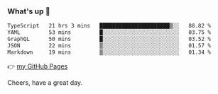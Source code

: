 ### What's up 👋

<!--START_SECTION:waka-->

```txt
TypeScript   21 hrs 3 mins   ██████████████████████▒░░   88.82 %
YAML         53 mins         █░░░░░░░░░░░░░░░░░░░░░░░░   03.75 %
GraphQL      50 mins         █░░░░░░░░░░░░░░░░░░░░░░░░   03.52 %
JSON         22 mins         ▒░░░░░░░░░░░░░░░░░░░░░░░░   01.57 %
Markdown     19 mins         ▒░░░░░░░░░░░░░░░░░░░░░░░░   01.34 %
```

<!--END_SECTION:waka-->

👉 [my GitHub Pages](https://ykzhukian.github.io)

Cheers, have a great day.

